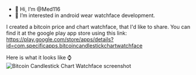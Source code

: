 - 👋 Hi, I’m @Med116
- 👀 I’m interested in android wear watchface development. 

I created a bitcoin  price and chart watchface, that I'd like to share.
You can find it at the google play app store using this link:
https://play.google.com/store/apps/details?id=com.specificapps.bitcoincandlestickchartwatchface

Here is what it looks like ⌚
![Bitcoin Candlestick Chart Watchface screenshot](https://play-lh.googleusercontent.com/w3_8pSK72G9RYvBYl61HgtwwnPetYd-YJOHICrb5EoL02zWdO8QCqRPHP3-NuN5toQ=s360)


